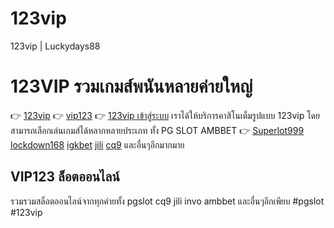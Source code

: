 # 123vip
123vip | Luckydays88

<h1>123VIP รวมเกมส์พนันหลายค่ายใหญ่</h1>
👉 <a href="https://123vip.app">123vip</a>
👉 <a href="https://123vip.app">vip123</a>
👉 <a href="https://123vip.app">123vip เข้าสู่ระบบ</a>
เราได้ให้บริการคาสิโนเต็มรูปแบบ 123vip โดยสามารถเลือกเล่นเกมส์ได้หลากหลายประเภท
ทั้ง PG SLOT AMBBET 👉 <a href="https://luckydays88.com/superlot999">Superlot999</a> <a href="https://luckydays88.com/lockdown168">lockdown168</a> <a href="https://luckydays88.com/igkbet">igkbet</a> <a href="https://luckydays88.com/jili">jili</a> <a href="https://luckydays88.com/cq9">cq9</a> และอื่นๆอีกมากมาย 

<h2>VIP123 ล็อตออนไลน์</h2>
รวมรวมสล็อตออนไลน์จากทุกค่ายทั้ง pgslot cq9 jili invo ambbet และอื่นๆอีกเพียบ 
#pgslot #123vip
